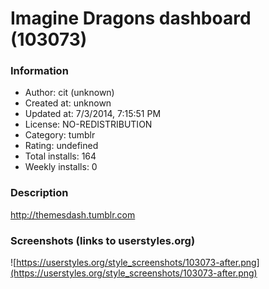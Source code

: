 # Imagine Dragons dashboard (103073)

### Information
- Author: cit (unknown)
- Created at: unknown
- Updated at: 7/3/2014, 7:15:51 PM
- License: NO-REDISTRIBUTION
- Category: tumblr
- Rating: undefined
- Total installs: 164
- Weekly installs: 0


### Description
http://themesdash.tumblr.com


### Screenshots (links to userstyles.org)
![https://userstyles.org/style_screenshots/103073-after.png](https://userstyles.org/style_screenshots/103073-after.png)


